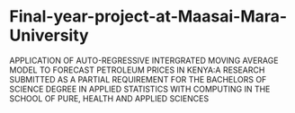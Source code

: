 # Final-year-project-at-Maasai-Mara-University
APPLICATION OF AUTO-REGRESSIVE INTERGRATED MOVING AVERAGE MODEL TO FORECAST PETROLEUM PRICES IN KENYA:A RESEARCH SUBMITTED AS A PARTIAL REQUIREMENT FOR THE BACHELORS OF SCIENCE DEGREE IN APPLIED STATISTICS WITH COMPUTING IN THE SCHOOL OF PURE, HEALTH AND APPLIED SCIENCES
